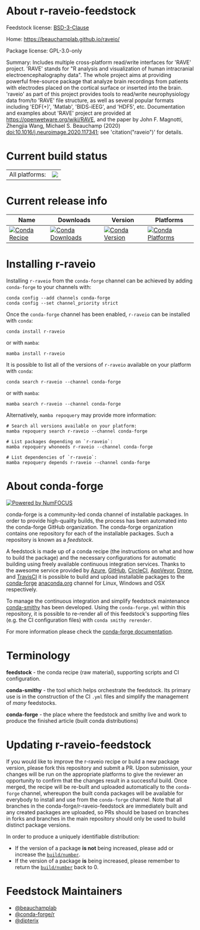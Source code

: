 About r-raveio-feedstock
========================

Feedstock license: [BSD-3-Clause](https://github.com/conda-forge/r-raveio-feedstock/blob/main/LICENSE.txt)

Home: https://beauchamplab.github.io/raveio/

Package license: GPL-3.0-only

Summary: Includes multiple cross-platform read/write interfaces for 'RAVE' project. 'RAVE'
stands for "R analysis and visualization of human intracranial electroencephalography
data". The whole project aims at providing powerful free-source package that analyze
brain recordings from patients with electrodes placed on the cortical surface or
inserted into the brain. 'raveio' as part of this project provides tools to read/write
neurophysiology data from/to 'RAVE' file structure, as well as several popular formats
including  'EDF(+)', 'Matlab', 'BIDS-iEEG', and 'HDF5', etc. Documentation and examples
about 'RAVE' project are provided at <https://openwetware.org/wiki/RAVE>, and the
paper by John F. Magnotti, Zhengjia Wang, Michael S. Beauchamp (2020) <doi:10.1016/j.neuroimage.2020.117341>;
see 'citation("raveio")' for details.


Current build status
====================


<table><tr><td>All platforms:</td>
    <td>
      <a href="https://dev.azure.com/conda-forge/feedstock-builds/_build/latest?definitionId=17814&branchName=main">
        <img src="https://dev.azure.com/conda-forge/feedstock-builds/_apis/build/status/r-raveio-feedstock?branchName=main">
      </a>
    </td>
  </tr>
</table>

Current release info
====================

| Name | Downloads | Version | Platforms |
| --- | --- | --- | --- |
| [![Conda Recipe](https://img.shields.io/badge/recipe-r--raveio-green.svg)](https://anaconda.org/conda-forge/r-raveio) | [![Conda Downloads](https://img.shields.io/conda/dn/conda-forge/r-raveio.svg)](https://anaconda.org/conda-forge/r-raveio) | [![Conda Version](https://img.shields.io/conda/vn/conda-forge/r-raveio.svg)](https://anaconda.org/conda-forge/r-raveio) | [![Conda Platforms](https://img.shields.io/conda/pn/conda-forge/r-raveio.svg)](https://anaconda.org/conda-forge/r-raveio) |

Installing r-raveio
===================

Installing `r-raveio` from the `conda-forge` channel can be achieved by adding `conda-forge` to your channels with:

```
conda config --add channels conda-forge
conda config --set channel_priority strict
```

Once the `conda-forge` channel has been enabled, `r-raveio` can be installed with `conda`:

```
conda install r-raveio
```

or with `mamba`:

```
mamba install r-raveio
```

It is possible to list all of the versions of `r-raveio` available on your platform with `conda`:

```
conda search r-raveio --channel conda-forge
```

or with `mamba`:

```
mamba search r-raveio --channel conda-forge
```

Alternatively, `mamba repoquery` may provide more information:

```
# Search all versions available on your platform:
mamba repoquery search r-raveio --channel conda-forge

# List packages depending on `r-raveio`:
mamba repoquery whoneeds r-raveio --channel conda-forge

# List dependencies of `r-raveio`:
mamba repoquery depends r-raveio --channel conda-forge
```


About conda-forge
=================

[![Powered by
NumFOCUS](https://img.shields.io/badge/powered%20by-NumFOCUS-orange.svg?style=flat&colorA=E1523D&colorB=007D8A)](https://numfocus.org)

conda-forge is a community-led conda channel of installable packages.
In order to provide high-quality builds, the process has been automated into the
conda-forge GitHub organization. The conda-forge organization contains one repository
for each of the installable packages. Such a repository is known as a *feedstock*.

A feedstock is made up of a conda recipe (the instructions on what and how to build
the package) and the necessary configurations for automatic building using freely
available continuous integration services. Thanks to the awesome service provided by
[Azure](https://azure.microsoft.com/en-us/services/devops/), [GitHub](https://github.com/),
[CircleCI](https://circleci.com/), [AppVeyor](https://www.appveyor.com/),
[Drone](https://cloud.drone.io/welcome), and [TravisCI](https://travis-ci.com/)
it is possible to build and upload installable packages to the
[conda-forge](https://anaconda.org/conda-forge) [anaconda.org](https://anaconda.org/)
channel for Linux, Windows and OSX respectively.

To manage the continuous integration and simplify feedstock maintenance
[conda-smithy](https://github.com/conda-forge/conda-smithy) has been developed.
Using the ``conda-forge.yml`` within this repository, it is possible to re-render all of
this feedstock's supporting files (e.g. the CI configuration files) with ``conda smithy rerender``.

For more information please check the [conda-forge documentation](https://conda-forge.org/docs/).

Terminology
===========

**feedstock** - the conda recipe (raw material), supporting scripts and CI configuration.

**conda-smithy** - the tool which helps orchestrate the feedstock.
                   Its primary use is in the construction of the CI ``.yml`` files
                   and simplify the management of *many* feedstocks.

**conda-forge** - the place where the feedstock and smithy live and work to
                  produce the finished article (built conda distributions)


Updating r-raveio-feedstock
===========================

If you would like to improve the r-raveio recipe or build a new
package version, please fork this repository and submit a PR. Upon submission,
your changes will be run on the appropriate platforms to give the reviewer an
opportunity to confirm that the changes result in a successful build. Once
merged, the recipe will be re-built and uploaded automatically to the
`conda-forge` channel, whereupon the built conda packages will be available for
everybody to install and use from the `conda-forge` channel.
Note that all branches in the conda-forge/r-raveio-feedstock are
immediately built and any created packages are uploaded, so PRs should be based
on branches in forks and branches in the main repository should only be used to
build distinct package versions.

In order to produce a uniquely identifiable distribution:
 * If the version of a package **is not** being increased, please add or increase
   the [``build/number``](https://docs.conda.io/projects/conda-build/en/latest/resources/define-metadata.html#build-number-and-string).
 * If the version of a package **is** being increased, please remember to return
   the [``build/number``](https://docs.conda.io/projects/conda-build/en/latest/resources/define-metadata.html#build-number-and-string)
   back to 0.

Feedstock Maintainers
=====================

* [@beauchamplab](https://github.com/beauchamplab/)
* [@conda-forge/r](https://github.com/orgs/conda-forge/teams/r/)
* [@dipterix](https://github.com/dipterix/)

